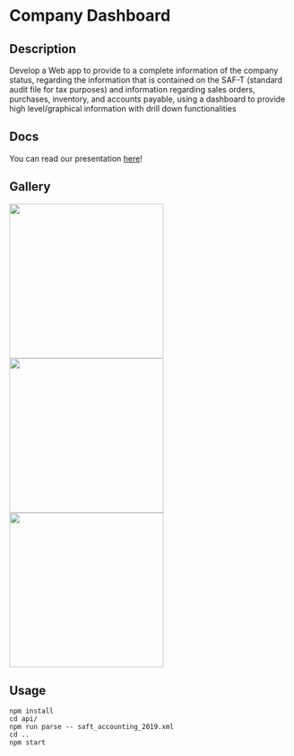 # Company Dashboard

## Description
Develop a Web app to provide to a complete information of the company status, regarding the
information that is contained on the SAF-T (standard audit file for tax purposes) and information
regarding sales orders, purchases, inventory, and accounts payable, using a dashboard to
provide high level/graphical information with drill down functionalities

## Docs
You can read our presentation [here](https://github.com/motapinto/company-dashboard/blob/main/docs/final-report.pdf)!

## Gallery
<p>
<img src="https://imgur.com/Kfm03kh.jpg" height="275px" width="275px">
<img src="https://imgur.com/AtwOxP1.jpg" height="275px" width="275px">
<img src="https://imgur.com/iqj0TKi.jpg" height="275px" width="275px">
</p>

## Usage
```
npm install
cd api/
npm run parse -- saft_accounting_2019.xml
cd ..
npm start
```
